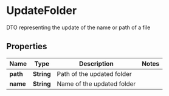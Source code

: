 

# UpdateFolder

DTO representing the update of the name or path of a file

## Properties

Name | Type | Description | Notes
------------ | ------------- | ------------- | -------------
**path** | **String** | Path of the updated folder | 
**name** | **String** | Name of the updated folder | 



